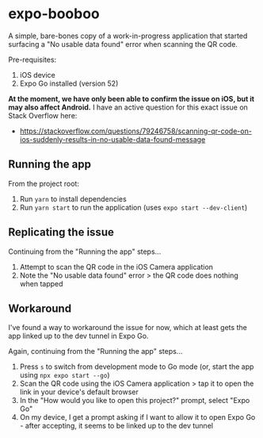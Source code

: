# expo-booboo

A simple, bare-bones copy of a work-in-progress application that started surfacing a "No usable data found" error when scanning the QR code.

Pre-requisites:
1. iOS device
1. Expo Go installed (version 52)

**At the moment, we have only been able to confirm the issue on iOS, but it may also affect Android.** I have an active question for this exact
issue on Stack Overflow here:
* https://stackoverflow.com/questions/79246758/scanning-qr-code-on-ios-suddenly-results-in-no-usable-data-found-message

## Running the app

From the project root:
1. Run `yarn` to install dependencies
1. Run `yarn start` to run the application (uses `expo start --dev-client`)

## Replicating the issue

Continuing from the "Running the app" steps...
1. Attempt to scan the QR code in the iOS Camera application
1. Note the "No usable data found" error > the QR code does nothing when tapped

## Workaround

I've found a way to workaround the issue for now, which at least gets the app linked up to the dev tunnel in Expo Go.

Again, continuing from the "Running the app" steps...
1. Press `s` to switch from development mode to Go mode (or, start the app using `npx expo start --go`)
1. Scan the QR code using the iOS Camera application > tap it to open the link in your device's default browser
1. In the "How would you like to open this project?" prompt, select "Expo Go"
1. On my device, I get a prompt asking if I want to allow it to open Expo Go - after accepting, it seems to be linked up to the dev tunnel
